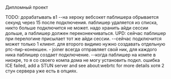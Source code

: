 Дипломный проект

TODO:
дорабатывать в1
--на хероку вебсокет паблишера обрывается секунд через 15 после подключения.
  паблишер удаляется из списка, никто больше подключится не может.
  надо хранить айди сессии дольше, а паблишер должен переконекчиваться.
  UPD: сейчас паблишер при перелогине присылает тот же айди сессии.
--сейчас подключится может только 1 клиент. для второго видимо нужно создавать
  отдельную ртс-пир-конекшен. - joiner всегда отправляет свой ник, для каждого
  ника паблишер создает подключение.
--когда паблишер на компе в ниокре, то я со своего компа дома не могу установить
  подкл. ошибка ICE failed, add a STUN server and see about:webrtc for more details
  хотя 2 стун сервера уже есть в опциях.